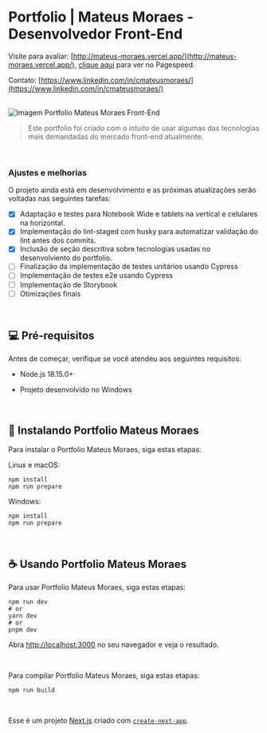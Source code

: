 # Portfolio | Mateus Moraes - Desenvolvedor Front-End

Visite para avaliar: [http://mateus-moraes.vercel.app/](http://mateus-moraes.vercel.app/), [clique aqui](https://pagespeed.web.dev/analysis/http-mateus-moraes-vercel-app/8xn4ey20kg?form_factor=desktop) para ver no Pagespeed.

Contato: [https://www.linkedin.com/in/cmateusmoraes/](https://www.linkedin.com/in/cmateusmoraes/)

<br/>

<img src="https://mateus-moraes.vercel.app/image/img-share.jpg" alt="Imagem Portfolio Mateus Moraes Front-End">

> Este portfolio foi criado com o intuito de usar algumas das tecnologias mais demandadas do mercado front-end atualmente.

<br/>

### Ajustes e melhorias

O projeto ainda está em desenvolvimento e as próximas atualizações serão voltadas nas seguintes tarefas:

- [x] Adaptação e testes para Notebook Wide e tablets na vertical e celulares na horizontal.
- [x] Implementação do lint-staged com husky para automatizar validação do lint antes dos commits.
- [x] Inclusão de seção descritiva sobre tecnologias usadas no desenvolviento do portfolio.
- [ ] Finalização da implementação de testes unitários usando Cypress
- [ ] Implementação de testes e2e usando Cypress
- [ ] Implementação de Storybook
- [ ] Otimizações finais

<br/>

## 💻 Pré-requisitos

Antes de começar, verifique se você atendeu aos seguintes requisitos:

* Node.js 18.15.0+

* Projeto desenvolvido no Windows
   

<br/>

## 🚀 Instalando Portfolio Mateus Moraes

Para instalar o Portfolio Mateus Moraes, siga estas etapas:

Linux e macOS:
```
npm install
npm run prepare
```

Windows:
```
npm install
npm run prepare
```

<br/>

## ☕ Usando Portfolio Mateus Moraes

Para usar Portfolio Mateus Moraes, siga estas etapas:

```
npm run dev
# or
yarn dev
# or
pnpm dev
```
Abra [http://localhost:3000](http://localhost:3000) no seu navegador e veja o resultado.

<br/>

Para compilar Portfolio Mateus Moraes, siga estas etapas:

```
npm run build
```

<br/>

Esse é um projeto [Next.js](https://nextjs.org/) criado com [`create-next-app`](https://github.com/vercel/next.js/tree/canary/packages/create-next-app).